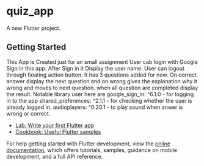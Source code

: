 # quiz_app

A new Flutter project.

## Getting Started
This App is Created just for an small assignment
User cab login with Google Sign in this app.
After Sign in it Display the user name.
User can logout through floating action button.
It has 3 questions added for now.
On correct answer display the next question and on wrong gives the explanation why it wrong and moves to next question.
when all question are completed display the result.
Notable library user here are
  google_sign_in: ^6.1.0 - for logging in to the app
  shared_preferences: ^2.1.1 - for checking whether the user is already logged in.
  audioplayers: ^0.20.1 - to play sound when anwer is wrong or correct.


- [Lab: Write your first Flutter app](https://docs.flutter.dev/get-started/codelab)
- [Cookbook: Useful Flutter samples](https://docs.flutter.dev/cookbook)

For help getting started with Flutter development, view the
[online documentation](https://docs.flutter.dev/), which offers tutorials,
samples, guidance on mobile development, and a full API reference.
